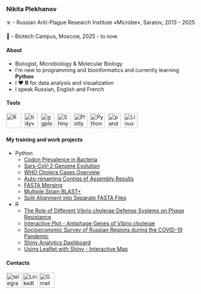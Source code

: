 ### Nikita Plekhanov 


:biohazard: - Russian Anti-Plague Research Institute «Microbe», Saratov, 2013 - 2025

🧬 - Biotech Campus, Moscow, 2025 - to now

#### About
- Biologist, Microbiology & Molecular Biology
- I'm new to programming and bioinformatics and currently learning **Python**
- I :heart: **R** for data analysis and visualization
- I speak Russian, English and French

#### Tools
<img src="https://cdn.jsdelivr.net/gh/devicons/devicon@latest/icons/r/r-original.svg" title="R" width="40" height="40"/>&nbsp;
<img src="https://tidyverse.tidyverse.org/logo.png" title="tidyverse" width="36" height="40"/>&nbsp;
<img src="https://www.tidyverse.org/css/images/hex/ggplot2.png" title="ggplot2" width="36" height="40"/>&nbsp;
<img src="https://jeremymack-lu.github.io/shinyapps/images/shiny_hex.png" title="Shiny" width="36" height="40"/>&nbsp;
<img src="https://cdn.jsdelivr.net/gh/devicons/devicon@latest/icons/plotly/plotly-original.svg" title="Plotly" width="36" height="40"/>&nbsp;
<img src="https://cdn.jsdelivr.net/gh/devicons/devicon@latest/icons/python/python-original.svg" title="Python" width="40" height="40"/>&nbsp;
<img src="https://cdn.jsdelivr.net/gh/devicons/devicon@latest/icons/pandas/pandas-original-wordmark.svg" title="pandas" width="35" height="40"/>&nbsp;
<img src="https://cdn.jsdelivr.net/gh/devicons/devicon@latest/icons/linux/linux-original.svg" title="Linux" width="36" height="40"/>&nbsp;

#### My training and work projects
- Python
  - [Codon Prevalence in Bacteria](https://colab.research.google.com/drive/1GnDstThfq3h05z-yY7E5jrQi2kgu4QcC?usp=sharing)
  - [Sars-CoV-2 Genome Evolution](https://colab.research.google.com/drive/1gaMZiEuwduYYA76ARHV3O7pyJJ9zhSx-?usp=sharing)
  - [WHO Cholera Cases Overview](https://colab.research.google.com/drive/14f7Ob4xpfQt_WSrMvNp5ywTWQEi7Q_U1?usp=sharing)
  - [Auto-renaming Contigs of Assembly Results](https://colab.research.google.com/drive/19Gp9SsSDx4OqE7vSEEAcPE7SpTaelFBR?usp=sharing)
  - [FASTA Merging](https://colab.research.google.com/drive/1pemVDpjiYeR1G9j4EgZhGrzNX9Boa6_D?usp=sharing)
  - [Multiple Strain BLAST+](https://colab.research.google.com/drive/1AwGbwPEz35OVfS7KFvHX1BzqH2dQUydx?usp=sharing)
  - [Split Alignment into Separate FASTA Files](https://colab.research.google.com/drive/1X3pX6nYMp5buyJHVjN0K4OdRLfE0xhgy?usp=sharing)
- R
  - [The Role of Different Vibrio cholerae Defense Systems on Phage Resistance](https://rpubs.com/muscari/anti-phage)
  - [Interactive Plot - Antiphage Genes of Vibrio cholerae](https://rpubs.com/muscari/plotly_antiphage_genes)
  - [Socioeconomic Survey of Russian Regions during the COVID-19 Pandemic](https://rpubs.com/muscari/TrustUS)
  - [Shiny Analytics Dashboard](https://muscari.shinyapps.io/TrustUs/) 
  - [Using Leaflet with Shiny - Interactive Map](https://muscari.shinyapps.io/Shiny_map)
#### Contacts
[<img src="https://img.icons8.com/?size=100&id=63306&format=png&color=000000" title="Telegram" alt="telegram" width="40" height="40">](https://t.me/mscrr)
[<img src="https://img.icons8.com/?size=100&id=13930&format=png&color=000000" title="LinkedIn" alt="LinkedIn" width="40" height="40">](http://www.linkedin.com/in/nikita-plekhanov)
[<img src="https://img.icons8.com/?size=100&id=ho8QlOYvMuG3&format=png&color=000000" title="naplekhanov@gmail.com" alt="Gmail" width="40" height="40">](mailto:naplekhanov@gmail.com)


                  
                         




          
           


 

